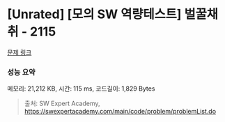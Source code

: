 # [Unrated] [모의 SW 역량테스트] 벌꿀채취 - 2115 

[문제 링크](https://swexpertacademy.com/main/code/problem/problemDetail.do?contestProbId=AV5V4A46AdIDFAWu) 

### 성능 요약

메모리: 21,212 KB, 시간: 115 ms, 코드길이: 1,829 Bytes



> 출처: SW Expert Academy, https://swexpertacademy.com/main/code/problem/problemList.do